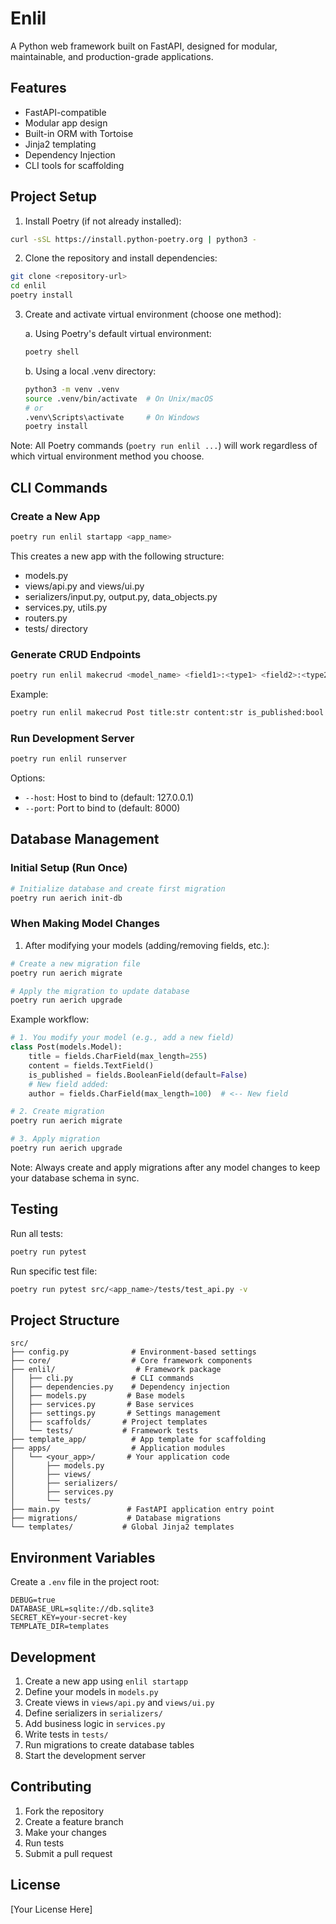 # Enlil

A Python web framework built on FastAPI, designed for modular, maintainable, and production-grade applications.

## Features

- FastAPI-compatible
- Modular app design
- Built-in ORM with Tortoise
- Jinja2 templating
- Dependency Injection
- CLI tools for scaffolding

## Project Setup

1. Install Poetry (if not already installed):
```bash
curl -sSL https://install.python-poetry.org | python3 -
```

2. Clone the repository and install dependencies:
```bash
git clone <repository-url>
cd enlil
poetry install
```

3. Create and activate virtual environment (choose one method):

   a. Using Poetry's default virtual environment:
   ```bash
   poetry shell
   ```

   b. Using a local .venv directory:
   ```bash
   python3 -m venv .venv
   source .venv/bin/activate  # On Unix/macOS
   # or
   .venv\Scripts\activate     # On Windows
   poetry install
   ```

Note: All Poetry commands (`poetry run enlil ...`) will work regardless of which virtual environment method you choose.

## CLI Commands

### Create a New App
```bash
poetry run enlil startapp <app_name>
```
This creates a new app with the following structure:
- models.py
- views/api.py and views/ui.py
- serializers/input.py, output.py, data_objects.py
- services.py, utils.py
- routers.py
- tests/ directory

### Generate CRUD Endpoints
```bash
poetry run enlil makecrud <model_name> <field1>:<type1> <field2>:<type2> --app <app_name>
```
Example:
```bash
poetry run enlil makecrud Post title:str content:str is_published:bool --app blog
```

### Run Development Server
```bash
poetry run enlil runserver
```
Options:
- `--host`: Host to bind to (default: 127.0.0.1)
- `--port`: Port to bind to (default: 8000)

## Database Management

### Initial Setup (Run Once)
```bash
# Initialize database and create first migration
poetry run aerich init-db
```

### When Making Model Changes
1. After modifying your models (adding/removing fields, etc.):
```bash
# Create a new migration file
poetry run aerich migrate

# Apply the migration to update database
poetry run aerich upgrade
```

Example workflow:
```python
# 1. You modify your model (e.g., add a new field)
class Post(models.Model):
    title = fields.CharField(max_length=255)
    content = fields.TextField()
    is_published = fields.BooleanField(default=False)
    # New field added:
    author = fields.CharField(max_length=100)  # <-- New field

# 2. Create migration
poetry run aerich migrate

# 3. Apply migration
poetry run aerich upgrade
```

Note: Always create and apply migrations after any model changes to keep your database schema in sync.

## Testing

Run all tests:
```bash
poetry run pytest
```

Run specific test file:
```bash
poetry run pytest src/<app_name>/tests/test_api.py -v
```

## Project Structure

```
src/
├── config.py              # Environment-based settings
├── core/                  # Core framework components
├── enlil/                  # Framework package
│   ├── cli.py             # CLI commands
│   ├── dependencies.py    # Dependency injection
│   ├── models.py         # Base models
│   ├── services.py       # Base services
│   ├── settings.py       # Settings management
│   ├── scaffolds/       # Project templates
│   └── tests/           # Framework tests
├── template_app/          # App template for scaffolding
├── apps/                  # Application modules
│   └── <your_app>/       # Your application code
│       ├── models.py
│       ├── views/
│       ├── serializers/
│       ├── services.py
│       └── tests/
├── main.py               # FastAPI application entry point
├── migrations/           # Database migrations
└── templates/           # Global Jinja2 templates
```

## Environment Variables

Create a `.env` file in the project root:
```
DEBUG=true
DATABASE_URL=sqlite://db.sqlite3
SECRET_KEY=your-secret-key
TEMPLATE_DIR=templates
```

## Development

1. Create a new app using `enlil startapp`
2. Define your models in `models.py`
3. Create views in `views/api.py` and `views/ui.py`
4. Define serializers in `serializers/`
5. Add business logic in `services.py`
6. Write tests in `tests/`
7. Run migrations to create database tables
8. Start the development server

## Contributing

1. Fork the repository
2. Create a feature branch
3. Make your changes
4. Run tests
5. Submit a pull request

## License

[Your License Here]